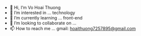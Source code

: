 - 👋 Hi, I’m Vo Hoai Thuong
- 👀 I’m interested in ... technology
- 🌱 I’m currently learning ... front-end
- 💞️ I’m looking to collaborate on ...
- 📫 How to reach me ... gmail: hoaithuong7257895@gmail.com

<!---
vhthuong/vhthuong is a ✨ special ✨ repository because its `README.md` (this file) appears on your GitHub profile.
You can click the Preview link to take a look at your changes.
--->
